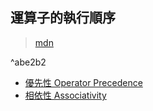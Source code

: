 ## 運算子的執行順序
>[mdn](https://developer.mozilla.org/en-US/docs/Web/JavaScript/Reference/Operators/Operator_Precedence#table)

^abe2b2

- [優先性 Operator Precedence](優先性%20Operator%20Precedence.md)
- [相依性 Associativity](相依性%20Associativity.md)